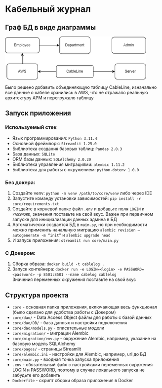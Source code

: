 # Кабельный журнал

## Граф БД в виде диаграммы
<img src="table_graph.png" alt="table graph" title="Граф таблиц">

Было решено добавить объединяющую таблицу CableLine, 
изначально все данные о кабеле хранились в AWS, что не отражало реальную архитектуру АРМ
и перегружало таблицу

## Запуск приложения
### Используемый стек

- Язык программирования: `Python 3.11.4`
- Основной фреймворк: `Streamlit 1.25.0`
- Библиотека создания базовых таблиц: `Pandas 2.0.3`
- База данных: `SQLite`
- ORM базы данных: `SQLAlchemy 2.0.20`
- Библиотека управления миграциями: `alembic 1.11.2`
- Библиотека для работы с окружением: `python-dotenv 1.0.0`

### Без докера:
1. Создайте venv: `python -m venv /path/to/core/venv` либо через IDE
2. Запустите команду установки зависимостей: `pip install -r core/requirements.txt`
3. Создайте в корневой папке файл `.env` и добавьте поля `LOGIN` и `PASSWORD`,
значения поставьте на свой вкус. Важен при первичном запуске для инициализации данных админа
в БД
4. Автоматически создается БД в `main.py`, но при необходимости 
можно применить начальную миграцию
`alembic revision — autogenerate -m “init”` и `alembic upgrade head`
5. И запуск приложения: `streamlit run core/main.py`

### С Докером:
1. Сборка образа: `docker build -t cablelog .`
2. Запуск контейнера: `docker run -e LOGIN=<login> -e PASSWORD=<password> -p 8501:8501 --name cabelog cablelog`  
Значения переменных окружения поставьте на свой вкус

## Структура проекта

- `core` - основная папка приложения, включаяющая весь функционал 
(было сделано для удобства работы с Докером)
- `core/dao/` - Data Access Object файлы для работы с базой данных
- `core/dao/DB/` - база данных и настройки подключения
- `core/dao/models.py` - описательные модели
- `core/migration/` - миграции Alembic
- `core/migration/env.py` - окружение Alembic, например, 
указание на базовую модель SQLAlchemy
- `core/pages/` - страницы Streamlit
- `core/alembic.ini` - настройки для Alembic, например, url до БД
- `core/main.py` - входная точка запуска приложения
- `.env` - обязательный файл с настройками переменных окружения 
LOGIN и PASSWORD, поэтому в случае локального запуска не забудьте его
добавить
- `Dockerfile` - скрипт сборки образа приложения в Docker